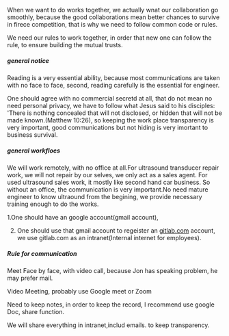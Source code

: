 When we want to do works together, we actually wnat our collaboration go smoothly, because the good collaborations mean better chances to survive in firece competition, that is why we need to follow common code or rules.

We need our rules to work together, in order that new one can follow the rule, to ensure building the mutual trusts.

##### general notice

Reading is a very essential ability, because most communications are taken with no face to face, second, reading carefully is the essential for engineer.

One should agree with no commercial secretd at all, that do not mean no need personal privacy, we have to follow what Jesus said to his disciples: 'There is nothing concealed that will not disclosed, or hidden that will not be made known.(Matthew 10:26), so keeping the work place transparency is very important, good communications but not hiding is very imortant to business survival.

##### general workfloes

We will work remotely, with no office at all.For ultrasound transducer repair work, we will not repair by our selves, we only act as a sales agent. For used ultrasound sales work, it mostly like second hand car business. So without an office, the communication is very important.No need mature engineer to know ultraound from the begining, we provide necessary training enough to do the works. 

1.One should have an google account(gmail account), 

2. One should use that gmail account to regeister an [gitlab.com](https://gitlab.com/users/sign_up) account, we use gitlab.com as an intranet(Internal internet for employees).

##### Rule for communication

Meet Face by face, with video call, because Jon has speaking problem, he may prefer mail.

Video Meeting, probably use Google meet or Zoom

Need to keep notes, in order to keep the record, I recommend use google Doc, share function.

We will share everything in intranet,includ emails. to keep transparency.
